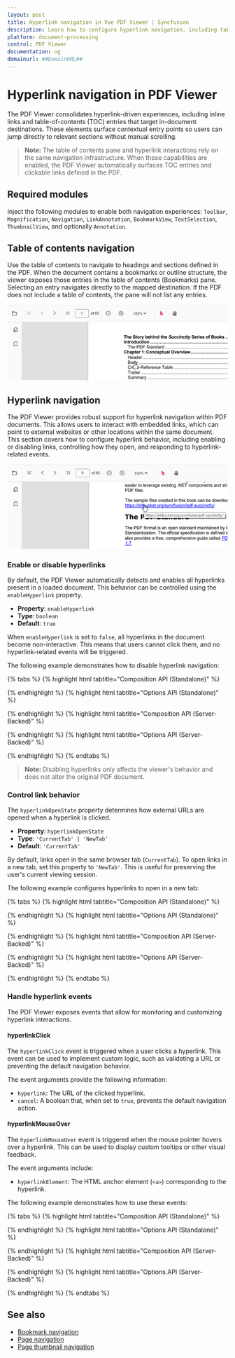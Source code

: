 ```yaml
---
layout: post
title: Hyperlink navigation in Vue PDF Viewer | Syncfusion
description: Learn how to configure hyperlink navigation, including table-of-contents entries, in the Syncfusion PDF Viewer control for Vue.
platform: document-processing
control: PDF Viewer
documentation: ug
domainurl: ##DomainURL##
---
```


# Hyperlink navigation in PDF Viewer

The PDF Viewer consolidates hyperlink-driven experiences, including inline links and table-of-contents (TOC) entries that target in-document destinations. These elements surface contextual entry points so users can jump directly to relevant sections without manual scrolling.

> **Note:** The table of contents pane and hyperlink interactions rely on the same navigation infrastructure. When these capabilities are enabled, the PDF Viewer automatically surfaces TOC entries and clickable links defined in the PDF.

## Required modules

Inject the following modules to enable both navigation experiences: `Toolbar`, `Magnification`, `Navigation`, `LinkAnnotation`, `BookmarkView`, `TextSelection`, `ThumbnailView`, and optionally `Annotation`.

## Table of contents navigation

Use the table of contents to navigate to headings and sections defined in the PDF. When the document contains a bookmarks or outline structure, the viewer exposes those entries in the table of contents (Bookmarks) pane. Selecting an entry navigates directly to the mapped destination. If the PDF does not include a table of contents, the pane will not list any entries.

![Table of contents pane in PDF Viewer](../images/toc.png)

## Hyperlink navigation

The PDF Viewer provides robust support for hyperlink navigation within PDF documents. This allows users to interact with embedded links, which can point to external websites or other locations within the same document. This section covers how to configure hyperlink behavior, including enabling or disabling links, controlling how they open, and responding to hyperlink-related events.

![Hyperlink Navigation in PDF Viewer](../images/link.png)

### Enable or disable hyperlinks

By default, the PDF Viewer automatically detects and enables all hyperlinks present in a loaded document. This behavior can be controlled using the `enableHyperlink` property.

- **Property**: `enableHyperlink`
- **Type**: `boolean`
- **Default**: `true`

When `enableHyperlink` is set to `false`, all hyperlinks in the document become non-interactive. This means that users cannot click them, and no hyperlink-related events will be triggered.

The following example demonstrates how to disable hyperlink navigation:

{% tabs %}
{% highlight html tabtitle="Composition API (Standalone)" %}
<template>
  <div id="app">
    <ejs-pdfviewer id="pdfViewer" :documentPath="documentPath" :resourceUrl="resourceUrl" :enableHyperlink="false">
    </ejs-pdfviewer>
  </div>
</template>

<script setup>
import {
  PdfViewerComponent as EjsPdfviewer, Toolbar, Magnification, Navigation, Annotation,
  LinkAnnotation, ThumbnailView, BookmarkView, TextSelection
} from '@syncfusion/ej2-vue-pdfviewer';
import { provide } from 'vue';

const documentPath = 'https://cdn.syncfusion.com/content/pdf/pdf-succinctly.pdf';
const resourceUrl = 'https://cdn.syncfusion.com/ej2/31.2.2/dist/ej2-pdfviewer-lib';

defineProps();

provide('PdfViewer', [Toolbar, Magnification, Navigation, Annotation, LinkAnnotation,
  ThumbnailView, BookmarkView, TextSelection]);
</script>
{% endhighlight %}
{% highlight html tabtitle="Options API (Standalone)" %}
<template>
  <div id="app">
    <ejs-pdfviewer id="pdfViewer" :documentPath="documentPath" :resourceUrl="resourceUrl" :enableHyperlink="false">
    </ejs-pdfviewer>
  </div>
</template>

<script>
import {
  PdfViewerComponent, Toolbar, Magnification, Navigation, Annotation,
  LinkAnnotation, ThumbnailView, BookmarkView, TextSelection
} from '@syncfusion/ej2-vue-pdfviewer';

export default {
  name: 'App',
  components: {
    'ejs-pdfviewer': PdfViewerComponent
  },
  data() {
    return {
      documentPath: 'https://cdn.syncfusion.com/content/pdf/pdf-succinctly.pdf',
      resourceUrl: 'https://cdn.syncfusion.com/ej2/31.2.2/dist/ej2-pdfviewer-lib'
    };
  },
  provide: {
    PdfViewer: [Toolbar, Magnification, Navigation, Annotation, LinkAnnotation,
      ThumbnailView, BookmarkView, TextSelection]
  }
};
</script>
{% endhighlight %}
{% highlight html tabtitle="Composition API (Server-Backed)" %}
<template>
  <div id="app">
    <ejs-pdfviewer id="pdfViewer" :serviceUrl="serviceUrl" :documentPath="documentPath" :enableHyperlink="false">
    </ejs-pdfviewer>
  </div>
</template>

<script setup>
import {
  PdfViewerComponent as EjsPdfviewer, Toolbar, Magnification, Navigation, Annotation,
  LinkAnnotation, ThumbnailView, BookmarkView, TextSelection
} from '@syncfusion/ej2-vue-pdfviewer';
import { provide } from 'vue';

const serviceUrl = 'https://document.syncfusion.com/web-services/pdf-viewer/api/pdfviewer';
const documentPath = 'https://cdn.syncfusion.com/content/pdf/pdf-succinctly.pdf';

defineProps();

provide('PdfViewer', [Toolbar, Magnification, Navigation, Annotation, LinkAnnotation,
  ThumbnailView, BookmarkView, TextSelection]);
</script>
{% endhighlight %}
{% highlight html tabtitle="Options API (Server-Backed)" %}
<template>
  <div id="app">
    <ejs-pdfviewer id="pdfViewer" :serviceUrl="serviceUrl" :documentPath="documentPath" :enableHyperlink="false">
    </ejs-pdfviewer>
  </div>
</template>

<script>
import {
  PdfViewerComponent, Toolbar, Magnification, Navigation, Annotation,
  LinkAnnotation, ThumbnailView, BookmarkView, TextSelection
} from '@syncfusion/ej2-vue-pdfviewer';

export default {
  name: 'App',
  components: {
    'ejs-pdfviewer': PdfViewerComponent
  },
  data() {
    return {
      serviceUrl: 'https://document.syncfusion.com/web-services/pdf-viewer/api/pdfviewer',
      documentPath: 'https://cdn.syncfusion.com/content/pdf/pdf-succinctly.pdf'
    };
  },
  provide: {
    PdfViewer: [Toolbar, Magnification, Navigation, Annotation, LinkAnnotation,
      ThumbnailView, BookmarkView, TextSelection]
  }
};
</script>
{% endhighlight %}
{% endtabs %}

> **Note:** Disabling hyperlinks only affects the viewer's behavior and does not alter the original PDF document.

### Control link behavior

The `hyperlinkOpenState` property determines how external URLs are opened when a hyperlink is clicked.

- **Property**: `hyperlinkOpenState`
- **Type**: `'CurrentTab' | 'NewTab'`
- **Default**: `'CurrentTab'`

By default, links open in the same browser tab (`CurrentTab`). To open links in a new tab, set this property to `'NewTab'`. This is useful for preserving the user's current viewing session.

The following example configures hyperlinks to open in a new tab:

{% tabs %}
{% highlight html tabtitle="Composition API (Standalone)" %}
<template>
  <div id="app">
    <ejs-pdfviewer id="pdfViewer" :documentPath="documentPath" :resourceUrl="resourceUrl"
      :hyperlinkOpenState="hyperlinkOpenState">
    </ejs-pdfviewer>
  </div>
</template>

<script setup>
import {
  PdfViewerComponent as EjsPdfviewer, Toolbar, Magnification, Navigation, Annotation,
  LinkAnnotation, ThumbnailView, BookmarkView, TextSelection
} from '@syncfusion/ej2-vue-pdfviewer';
import { provide } from 'vue';

const documentPath = 'https://cdn.syncfusion.com/content/pdf/pdf-succinctly.pdf';
const resourceUrl = 'https://cdn.syncfusion.com/ej2/31.2.2/dist/ej2-pdfviewer-lib';
const hyperlinkOpenState = 'NewTab';

defineProps();

provide('PdfViewer', [Toolbar, Magnification, Navigation, Annotation, LinkAnnotation,
  ThumbnailView, BookmarkView, TextSelection]);
</script>
{% endhighlight %}
{% highlight html tabtitle="Options API (Standalone)" %}
<template>
  <div id="app">
    <ejs-pdfviewer id="pdfViewer" :documentPath="documentPath" :resourceUrl="resourceUrl"
      :hyperlinkOpenState="hyperlinkOpenState">
    </ejs-pdfviewer>
  </div>
</template>

<script>
import {
  PdfViewerComponent, Toolbar, Magnification, Navigation, Annotation,
  LinkAnnotation, ThumbnailView, BookmarkView, TextSelection
} from '@syncfusion/ej2-vue-pdfviewer';

export default {
  name: 'App',
  components: {
    'ejs-pdfviewer': PdfViewerComponent
  },
  data() {
    return {
      documentPath: 'https://cdn.syncfusion.com/content/pdf/pdf-succinctly.pdf',
      resourceUrl: 'https://cdn.syncfusion.com/ej2/31.2.2/dist/ej2-pdfviewer-lib',
      hyperlinkOpenState: 'NewTab'
    };
  },
  provide: {
    PdfViewer: [Toolbar, Magnification, Navigation, Annotation, LinkAnnotation,
      ThumbnailView, BookmarkView, TextSelection]
  }
};
</script>
{% endhighlight %}
{% highlight html tabtitle="Composition API (Server-Backed)" %}
<template>
  <div id="app">
    <ejs-pdfviewer id="pdfViewer" :serviceUrl="serviceUrl" :documentPath="documentPath"
      :hyperlinkOpenState="hyperlinkOpenState">
    </ejs-pdfviewer>
  </div>
</template>

<script setup>
import {
  PdfViewerComponent as EjsPdfviewer, Toolbar, Magnification, Navigation, Annotation,
  LinkAnnotation, ThumbnailView, BookmarkView, TextSelection
} from '@syncfusion/ej2-vue-pdfviewer';
import { provide } from 'vue';

const serviceUrl = 'https://document.syncfusion.com/web-services/pdf-viewer/api/pdfviewer';
const documentPath = 'https://cdn.syncfusion.com/content/pdf/pdf-succinctly.pdf';
const hyperlinkOpenState = 'NewTab';

defineProps();

provide('PdfViewer', [Toolbar, Magnification, Navigation, Annotation, LinkAnnotation,
  ThumbnailView, BookmarkView, TextSelection]);
</script>
{% endhighlight %}
{% highlight html tabtitle="Options API (Server-Backed)" %}
<template>
  <div id="app">
    <ejs-pdfviewer id="pdfViewer" :serviceUrl="serviceUrl" :documentPath="documentPath"
      :hyperlinkOpenState="hyperlinkOpenState">
    </ejs-pdfviewer>
  </div>
</template>

<script>
import {
  PdfViewerComponent, Toolbar, Magnification, Navigation, Annotation,
  LinkAnnotation, ThumbnailView, BookmarkView, TextSelection
} from '@syncfusion/ej2-vue-pdfviewer';

export default {
  name: 'App',
  components: {
    'ejs-pdfviewer': PdfViewerComponent
  },
  data() {
    return {
      serviceUrl: 'https://document.syncfusion.com/web-services/pdf-viewer/api/pdfviewer',
      documentPath: 'https://cdn.syncfusion.com/content/pdf/pdf-succinctly.pdf',
      hyperlinkOpenState: 'NewTab'
    };
  },
  provide: {
    PdfViewer: [Toolbar, Magnification, Navigation, Annotation, LinkAnnotation,
      ThumbnailView, BookmarkView, TextSelection]
  }
};
</script>
{% endhighlight %}
{% endtabs %}

### Handle hyperlink events

The PDF Viewer exposes events that allow for monitoring and customizing hyperlink interactions.

#### hyperlinkClick

The `hyperlinkClick` event is triggered when a user clicks a hyperlink. This event can be used to implement custom logic, such as validating a URL or preventing the default navigation behavior.

The event arguments provide the following information:
- `hyperlink`: The URL of the clicked hyperlink.
- `cancel`: A boolean that, when set to `true`, prevents the default navigation action.

#### hyperlinkMouseOver

The `hyperlinkMouseOver` event is triggered when the mouse pointer hovers over a hyperlink. This can be used to display custom tooltips or other visual feedback.

The event arguments include:
- `hyperlinkElement`: The HTML anchor element (`<a>`) corresponding to the hyperlink.

The following example demonstrates how to use these events:

{% tabs %}
{% highlight html tabtitle="Composition API (Standalone)" %}
<template>
  <div id="app">
    <ejs-pdfviewer id="pdfViewer" :documentPath="documentPath" :resourceUrl="resourceUrl"
      @hyperlinkClick="onHyperlinkClick" @hyperlinkMouseOver="onHyperlinkMouseOver">
    </ejs-pdfviewer>
  </div>
</template>

<script setup>
import {
  PdfViewerComponent as EjsPdfviewer, Toolbar, Magnification, Navigation, Annotation,
  LinkAnnotation, ThumbnailView, BookmarkView, TextSelection
} from '@syncfusion/ej2-vue-pdfviewer';
import { provide } from 'vue';

const documentPath = 'https://cdn.syncfusion.com/content/pdf/pdf-succinctly.pdf';
const resourceUrl = 'https://cdn.syncfusion.com/ej2/31.2.2/dist/ej2-pdfviewer-lib';

defineProps();

provide('PdfViewer', [Toolbar, Magnification, Navigation, Annotation, LinkAnnotation,
  ThumbnailView, BookmarkView, TextSelection]);

const onHyperlinkClick = (args) => {
  console.log('Hyperlink Clicked:', args.hyperlink);
  // To prevent navigation, uncomment the next line.
  // args.cancel = true;
};

const onHyperlinkMouseOver = (args) => {
  console.log('Mouse is over hyperlink:', args.hyperlinkElement.href);
};
</script>
{% endhighlight %}
{% highlight html tabtitle="Options API (Standalone)" %}
<template>
  <div id="app">
    <ejs-pdfviewer id="pdfViewer" :documentPath="documentPath" :resourceUrl="resourceUrl"
      @hyperlinkClick="onHyperlinkClick" @hyperlinkMouseOver="onHyperlinkMouseOver">
    </ejs-pdfviewer>
  </div>
</template>

<script>
import {
  PdfViewerComponent, Toolbar, Magnification, Navigation, Annotation,
  LinkAnnotation, ThumbnailView, BookmarkView, TextSelection
} from '@syncfusion/ej2-vue-pdfviewer';

export default {
  name: 'App',
  components: {
    'ejs-pdfviewer': PdfViewerComponent
  },
  data() {
    return {
      documentPath: 'https://cdn.syncfusion.com/content/pdf/pdf-succinctly.pdf',
      resourceUrl: 'https://cdn.syncfusion.com/ej2/31.2.2/dist/ej2-pdfviewer-lib'
    };
  },
  provide: {
    PdfViewer: [Toolbar, Magnification, Navigation, Annotation, LinkAnnotation,
      ThumbnailView, BookmarkView, TextSelection]
  },
  methods: {
    onHyperlinkClick(args) {
      console.log('Hyperlink Clicked:', args.hyperlink);
      // args.cancel = true;
    },
    onHyperlinkMouseOver(args) {
      console.log('Mouse is over hyperlink:', args.hyperlinkElement.href);
    }
  }
};
</script>
{% endhighlight %}
{% highlight html tabtitle="Composition API (Server-Backed)" %}
<template>
  <div id="app">
    <ejs-pdfviewer id="pdfViewer" :serviceUrl="serviceUrl" :documentPath="documentPath"
      @hyperlinkClick="onHyperlinkClick" @hyperlinkMouseOver="onHyperlinkMouseOver">
    </ejs-pdfviewer>
  </div>
</template>

<script setup>
import {
  PdfViewerComponent as EjsPdfviewer, Toolbar, Magnification, Navigation, Annotation,
  LinkAnnotation, ThumbnailView, BookmarkView, TextSelection
} from '@syncfusion/ej2-vue-pdfviewer';
import { provide } from 'vue';

const serviceUrl = 'https://document.syncfusion.com/web-services/pdf-viewer/api/pdfviewer';
const documentPath = 'https://cdn.syncfusion.com/content/pdf/pdf-succinctly.pdf';

defineProps();

provide('PdfViewer', [Toolbar, Magnification, Navigation, Annotation, LinkAnnotation,
  ThumbnailView, BookmarkView, TextSelection]);

const onHyperlinkClick = (args) => {
  console.log('Hyperlink Clicked:', args.hyperlink);
  // args.cancel = true;
};

const onHyperlinkMouseOver = (args) => {
  console.log('Mouse is over hyperlink:', args.hyperlinkElement.href);
};
</script>
{% endhighlight %}
{% highlight html tabtitle="Options API (Server-Backed)" %}
<template>
  <div id="app">
    <ejs-pdfviewer id="pdfViewer" :serviceUrl="serviceUrl" :documentPath="documentPath"
      @hyperlinkClick="onHyperlinkClick" @hyperlinkMouseOver="onHyperlinkMouseOver">
    </ejs-pdfviewer>
  </div>
</template>

<script>
import {
  PdfViewerComponent, Toolbar, Magnification, Navigation, Annotation,
  LinkAnnotation, ThumbnailView, BookmarkView, TextSelection
} from '@syncfusion/ej2-vue-pdfviewer';

export default {
  name: 'App',
  components: {
    'ejs-pdfviewer': PdfViewerComponent
  },
  data() {
    return {
      serviceUrl: 'https://document.syncfusion.com/web-services/pdf-viewer/api/pdfviewer',
      documentPath: 'https://cdn.syncfusion.com/content/pdf/pdf-succinctly.pdf'
    };
  },
  provide: {
    PdfViewer: [Toolbar, Magnification, Navigation, Annotation, LinkAnnotation,
      ThumbnailView, BookmarkView, TextSelection]
  },
  methods: {
    onHyperlinkClick(args) {
      console.log('Hyperlink Clicked:', args.hyperlink);
      // args.cancel = true;
    },
    onHyperlinkMouseOver(args) {
      console.log('Mouse is over hyperlink:', args.hyperlinkElement.href);
    }
  }
};
</script>
{% endhighlight %}
{% endtabs %}

## See also

- [Bookmark navigation](https://help.syncfusion.com/document-processing/pdf/pdf-viewer/vue/interactive-pdf-navigation/bookmark-navigation/)
- [Page navigation](https://help.syncfusion.com/document-processing/pdf/pdf-viewer/vue/interactive-pdf-navigation/page-navigation/)
- [Page thumbnail navigation](https://help.syncfusion.com/document-processing/pdf/pdf-viewer/vue/interactive-pdf-navigation/page-thumbnail-navigation/)
